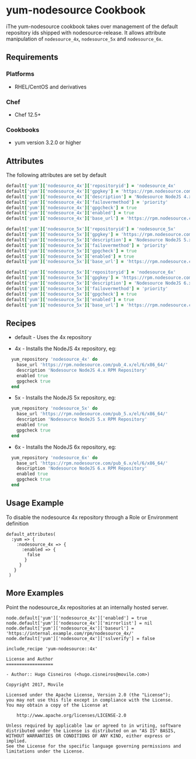 # yum-nodesource Cookbook

iThe yum-nodesource cookbook takes over management of the default repository
ids shipped with nodesource-release. It allows attribute manipulation of 
`nodesource_4x`, `nodesource_5x` and `nodesource_6x`.

## Requirements

### Platforms

- RHEL/CentOS and derivatives

### Chef

- Chef 12.5+

### Cookbooks

- yum version 3.2.0 or higher

## Attributes

The following attributes are set by default

```ruby
default['yum']['nodesource_4x']['repositoryid'] = 'nodesource_4x'
default['yum']['nodesource_4x']['gpgkey'] = 'https://rpm.nodesource.com/pub/el/NODESOURCE-GPG-SIGNING-KEY-EL'
default['yum']['nodesource_4x']['description'] = 'Nodesource NodeJS 4.x RPM Repository'
default['yum']['nodesource_4x']['failovermethod'] = 'priority'
default['yum']['nodesource_4x']['gpgcheck'] = true
default['yum']['nodesource_4x']['enabled'] = true
default['yum']['nodesource_4x']['base_url'] = 'https://rpm.nodesource.com/pub_4.x/el/6/x86_64/'
```

```ruby
default['yum']['nodesource_5x']['repositoryid'] = 'nodesource_5x'
default['yum']['nodesource_5x']['gpgkey'] = 'https://rpm.nodesource.com/pub/el/NODESOURCE-GPG-SIGNING-KEY-EL'
default['yum']['nodesource_5x']['description'] = 'Nodesource NodeJS 5.x RPM Repository'
default['yum']['nodesource_5x']['failovermethod'] = 'priority'
default['yum']['nodesource_5x']['gpgcheck'] = true
default['yum']['nodesource_5x']['enabled'] = true
default['yum']['nodesource_5x']['base_url'] = 'https://rpm.nodesource.com/pub_5.x/el/6/x86_64/'
```

```ruby
default['yum']['nodesource_5x']['repositoryid'] = 'nodesource_6x'
default['yum']['nodesource_5x']['gpgkey'] = 'https://rpm.nodesource.com/pub/el/NODESOURCE-GPG-SIGNING-KEY-EL'
default['yum']['nodesource_5x']['description'] = 'Nodesource NodeJS 6.x RPM Repository'
default['yum']['nodesource_5x']['failovermethod'] = 'priority'
default['yum']['nodesource_5x']['gpgcheck'] = true
default['yum']['nodesource_5x']['enabled'] = true
default['yum']['nodesource_5x']['base_url'] = 'https://rpm.nodesource.com/pub_6.x/el/6/x86_64/'
```

## Recipes

- default - Uses the 4x repository

- 4x - Installs the NodeJS 4x repository, eg:

```ruby
  yum_repository 'nodesource_4x' do
    base_url 'https://rpm.nodesource.com/pub_4.x/el/6/x86_64/'
    description 'Nodesource NodeJS 4.x RPM Repository'
    enabled true
    gpgcheck true
  end
```

- 5x - Installs the NodeJS 5x repository, eg:

```ruby
  yum_repository 'nodesource_5x' do
    base_url 'https://rpm.nodesource.com/pub_5.x/el/6/x86_64/'
    description 'Nodesource NodeJS 5.x RPM Repository'
    enabled true
    gpgcheck true
  end
```

- 6x - Installs the NodeJS 6x repository, eg:

```ruby
  yum_repository 'nodesource_6x' do
    base_url 'https://rpm.nodesource.com/pub_6.x/el/6/x86_64/'
    description 'Nodesource NodeJS 6.x RPM Repository'
    enabled true
    gpgcheck true
  end
```

## Usage Example

To disable the nodesource 4x repository through a Role or Environment definition

```
default_attributes(
  :yum => {
    :nodesource_4x => {
      :enabled => {
        false
       }
     }
   }
 )
```

## More Examples

Point the nodesource\_4x repositories at an internally hosted server.

```
node.default['yum']['nodesource_4x']['enabled'] = true
node.default['yum']['nodesource_4x']['mirrorlist'] = nil
node.default['yum']['nodesource_4x']['baseurl'] = 'https://internal.example.com/rpm/nodesource_4x/'
node.default['yum']['nodesource_4x']['sslverify'] = false

include_recipe 'yum-nodesource::4x'

License and Author
==================

- Author:: Hugo Cisneiros (<hugo.cisneiros@movile.com>)

Copyright 2017, Movile

Licensed under the Apache License, Version 2.0 (the "License");
you may not use this file except in compliance with the License.
You may obtain a copy of the License at

    http://www.apache.org/licenses/LICENSE-2.0

Unless required by applicable law or agreed to in writing, software
distributed under the License is distributed on an "AS IS" BASIS,
WITHOUT WARRANTIES OR CONDITIONS OF ANY KIND, either express or implied.
See the License for the specific language governing permissions and
limitations under the License.
